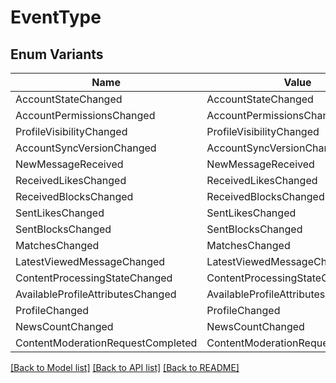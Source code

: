 # EventType

## Enum Variants

| Name | Value |
|---- | -----|
| AccountStateChanged | AccountStateChanged |
| AccountPermissionsChanged | AccountPermissionsChanged |
| ProfileVisibilityChanged | ProfileVisibilityChanged |
| AccountSyncVersionChanged | AccountSyncVersionChanged |
| NewMessageReceived | NewMessageReceived |
| ReceivedLikesChanged | ReceivedLikesChanged |
| ReceivedBlocksChanged | ReceivedBlocksChanged |
| SentLikesChanged | SentLikesChanged |
| SentBlocksChanged | SentBlocksChanged |
| MatchesChanged | MatchesChanged |
| LatestViewedMessageChanged | LatestViewedMessageChanged |
| ContentProcessingStateChanged | ContentProcessingStateChanged |
| AvailableProfileAttributesChanged | AvailableProfileAttributesChanged |
| ProfileChanged | ProfileChanged |
| NewsCountChanged | NewsCountChanged |
| ContentModerationRequestCompleted | ContentModerationRequestCompleted |


[[Back to Model list]](../README.md#documentation-for-models) [[Back to API list]](../README.md#documentation-for-api-endpoints) [[Back to README]](../README.md)


